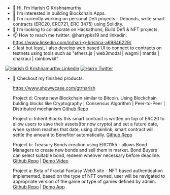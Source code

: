 - 👋 Hi, I’m Harish G Krishnamurthy
- 👀 I’m interested in building Blockchain Apps.
- 🌱 I’m currently working on personal Defi projects - Debonds, write smart contracts (ERC20, ERC721, ERC 3475) using Solidity.
- 💞️ I’m looking to collaborate on Hackathons, Build Defi & NFT projects.
- 📫 How to reach me twitter: @harrypks19 and linkedin: https://www.linkedin.com/in/hari-g-krishna-a69846229/
- :) last but least, I also develop web based UI to connect to contracts on testnets using tools such as 
       "ethers.js | web3modal | wagmi | mantis | chakraui | rainbowkit"


[![Harish G Krishnamurthy Linkedin](https://img.shields.io/badge/LinkedIn-0077B5?style=for-the-badge&logo=linkedin&logoColor=white)](https://www.linkedin.com/in/hari-g-krishna-a69846229/)
[![Harry Twitter](https://img.shields.io/badge/Twitter-1DA1F2?style=for-the-badge&logo=twitter&logoColor=white)](https://twitter.com/harrypks19)
<!--[![Hari G Krishna StackOverflow](https://img.shields.io/badge/StackOverflow-F48024?style=for-the-badge&logo=stackoverflow&logoColor=white)]##(https://stackoverflow.com/users)
-->
- 👀 Checkout my finished products.
  
  https://www.showwcase.com/gtrharish
  
  Project d: Create new Blockchain similar to Bitcoin. Using Blockchain bulding blocks like Cryptography | Consensus Algorithm | Peer-to-Peer | Distributed                    mechanism
              [Github Repo](https://github.com/BlockchainDeveloper009/defi_blockchain_bitcoin_network_js.git)

  Project c: Inherit Blocks
              this smart contract is written on top of ERC20 to allow users to save their assets(for now crypto) and set a future date, when 
              system reaches that date, using chainlink, smart contract will settle the amount to Benefitor automatically.
              [Github Repo](https://github.com/BlockchainDeveloper009/defi_inheritBlocks_aave_cl_hd_ts)
  
  Project b: Treasury Bonds creation using ERC1155 - allows Bond Managers to create new bonds and sell them in market. Bond Buyers can select suitable bond,                   redeem whenver necessary before deadline.
              [Github Repo](https://github.com/BondBank/BondBank-Backend) |
              [Demo Video](https://www.youtube.com/watch?v=AfPyuQge0-g)
  
  Project a: Beta of Fractal Fantasy Web3 site - NFT based authentication implemented, based on the type of NFT owned, user will be navigated to appropriate                  version of the game or type of games defined by admin.
             [Github Repo](https://github.com/BlockchainDeveloper009/nextjsfractalfantasy_devbranch.git) |
             [Demo App](https://nextjsfractalfantasy-devbranch-deployv1-harrypks19-gmailcom.vercel.app/)
  

<!---
BlockchainDeveloper009/BlockchainDeveloper009 is a ✨ special ✨ repository because its `README.md` (this file) appears on your GitHub profile.
You can click the Preview link to take a look at your changes.
--->
